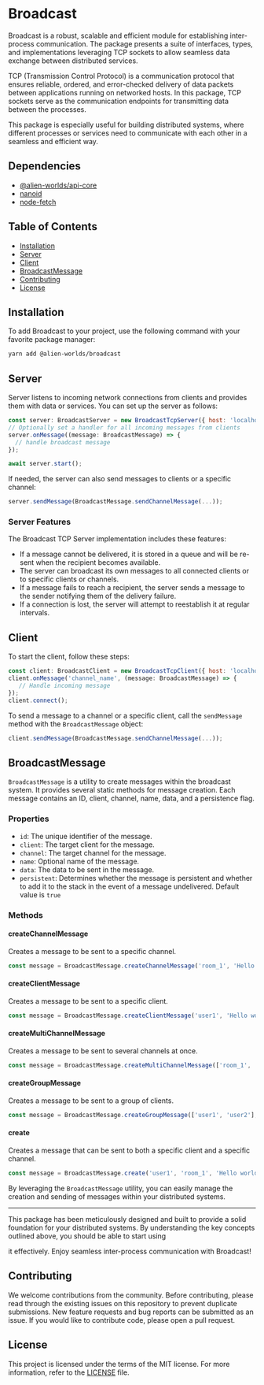 # Broadcast

Broadcast is a robust, scalable and efficient module for establishing inter-process communication. The package presents a suite of interfaces, types, and implementations leveraging TCP sockets to allow seamless data exchange between distributed services.

TCP (Transmission Control Protocol) is a communication protocol that ensures reliable, ordered, and error-checked delivery of data packets between applications running on networked hosts. In this package, TCP sockets serve as the communication endpoints for transmitting data between the processes.

This package is especially useful for building distributed systems, where different processes or services need to communicate with each other in a seamless and efficient way.

## Dependencies

- [@alien-worlds/api-core](https://github.com/Alien-Worlds/api-core)
- [nanoid](https://github.com/ai/nanoid)
- [node-fetch](https://github.com/node-fetch/node-fetch)


## Table of Contents

- [Installation](#installation)
- [Server](#server)
- [Client](#client)
- [BroadcastMessage](#broadcastMessage)
- [Contributing](#contributing)
- [License](#license)


## Installation

To add Broadcast to your project, use the following command with your favorite package manager:

```bash
yarn add @alien-worlds/broadcast
```

## Server

Server listens to incoming network connections from clients and provides them with data or services. You can set up the server as follows:

```javascript
const server: BroadcastServer = new BroadcastTcpServer({ host: 'localhost', port: 9000 });
// Optionally set a handler for all incoming messages from clients
server.onMessage((message: BroadcastMessage) => {
  // handle broadcast message
});

await server.start();
```

If needed, the server can also send messages to clients or a specific channel:

```javascript
server.sendMessage(BroadcastMessage.sendChannelMessage(...));
```

### Server Features

The Broadcast TCP Server implementation includes these features:

- If a message cannot be delivered, it is stored in a queue and will be re-sent when the recipient becomes available.
- The server can broadcast its own messages to all connected clients or to specific clients or channels.
- If a message fails to reach a recipient, the server sends a message to the sender notifying them of the delivery failure.
- If a connection is lost, the server will attempt to reestablish it at regular intervals.

## Client

To start the client, follow these steps:

```javascript
const client: BroadcastClient = new BroadcastTcpClient({ host: 'localhost', port: 9000 }, <optional_client_name>);
client.onMessage('channel_name', (message: BroadcastMessage) => {
   // Handle incoming message
});
client.connect();
```

To send a message to a channel or a specific client, call the `sendMessage` method with the `BroadcastMessage` object:

```javascript
client.sendMessage(BroadcastMessage.sendChannelMessage(...));
```

## BroadcastMessage

`BroadcastMessage` is a utility to create messages within the broadcast system. It provides several static methods for message creation. Each message contains an ID, client, channel, name, data, and a persistence flag.

### Properties

- `id`: The unique identifier of the message.
- `client`: The target client for the message.
- `channel`: The target channel for the message.
- `name`: Optional name of the message.
- `data`: The data to be sent in the message.
- `persistent`: Determines whether the message is persistent and whether to add it to the stack in the event of a message undelivered. Default value is `true`


### Methods

#### createChannelMessage
Creates a message to be sent to a specific channel.
```javascript
const message = BroadcastMessage.createChannelMessage('room_1', 'Hello world');
```
#### createClientMessage
Creates a message to be sent to a specific client.
```javascript
const message = BroadcastMessage.createClientMessage('user1', 'Hello world');
```
#### createMultiChannelMessage
Creates a message to be sent to several channels at once.
```javascript
const message = BroadcastMessage.createMultiChannelMessage(['room_1', 'room_2'], 'Hello world');
```
#### createGroupMessage
Creates a message to be sent to a group of clients.
```javascript
const message = BroadcastMessage.createGroupMessage(['user1', 'user2'], 'Hello world');
```
#### create
Creates a message that can be sent to both a specific client and a specific channel.
```javascript
const message = BroadcastMessage.create('user1', 'room_1', 'Hello world');
```

By leveraging the `BroadcastMessage` utility, you can easily manage the creation and sending of messages within your distributed systems.

---

This package has been meticulously designed and built to provide a solid foundation for your distributed systems. By understanding the key concepts outlined above, you should be able to start using

it effectively. Enjoy seamless inter-process communication with Broadcast!

## Contributing

We welcome contributions from the community. Before contributing, please read through the existing issues on this repository to prevent duplicate submissions. New feature requests and bug reports can be submitted as an issue. If you would like to contribute code, please open a pull request.

## License

This project is licensed under the terms of the MIT license. For more information, refer to the [LICENSE](./LICENSE) file.


